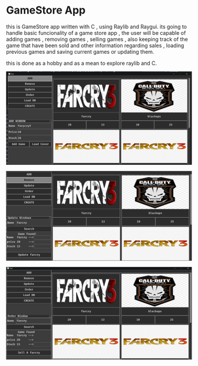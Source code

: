 # GameStore App

this is GameStore app written with C , using Raylib and Raygui.
its going to handle basic funcionality of a game store app , the user will be capable of adding games , removing games , selling games , also keeping track of the game that have been sold and other information regarding sales , loading previous games and saving current games or updating them.

this is done as a hobby and as a mean to explore raylib and C.

![App GUI](https://github.com/NilScript404/GameStore/blob/main/Capture.PNG)

![App GUI](https://github.com/NilScript404/GameStore/blob/main/Update.PNG)

![App GUI](https://github.com/NilScript404/GameStore/blob/main/Order.PNG)



